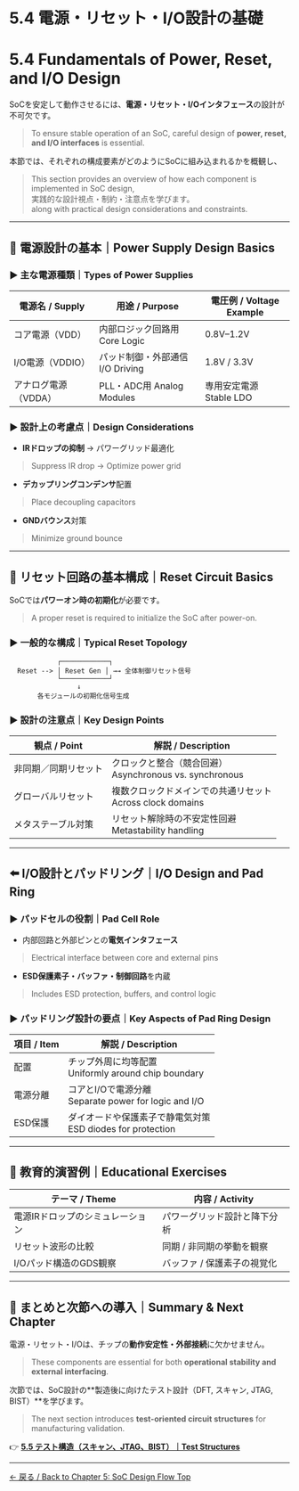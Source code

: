# 5.4 電源・リセット・I/O設計の基礎  
# 5.4 Fundamentals of Power, Reset, and I/O Design

SoCを安定して動作させるには、**電源・リセット・I/Oインタフェース**の設計が不可欠です。  
> To ensure stable operation of an SoC, careful design of **power, reset, and I/O interfaces** is essential.

本節では、それぞれの構成要素がどのようにSoCに組み込まれるかを概観し、  
> This section provides an overview of how each component is implemented in SoC design,  
実践的な設計視点・制約・注意点を学びます。  
> along with practical design considerations and constraints.

---

## 🔋 電源設計の基本｜Power Supply Design Basics

### ▶ 主な電源種類｜Types of Power Supplies

| 電源名 / Supply       | 用途 / Purpose                    | 電圧例 / Voltage Example |
|------------------------|------------------------------------|--------------------------|
| コア電源（VDD）        | 内部ロジック回路用 Core Logic     | 0.8V–1.2V                |
| I/O電源（VDDIO）       | パッド制御・外部通信 I/O Driving  | 1.8V / 3.3V              |
| アナログ電源（VDDA）   | PLL・ADC用 Analog Modules         | 専用安定電源 Stable LDO  |

### ▶ 設計上の考慮点｜Design Considerations

- **IRドロップの抑制** → パワーグリッド最適化  
> Suppress IR drop → Optimize power grid
- **デカップリングコンデンサ**配置  
> Place decoupling capacitors
- **GNDバウンス**対策  
> Minimize ground bounce

---

## 🔁 リセット回路の基本構成｜Reset Circuit Basics

SoCでは**パワーオン時の初期化**が必要です。  
> A proper reset is required to initialize the SoC after power-on.

### ▶ 一般的な構成｜Typical Reset Topology

```
            ┌────────────┐
  Reset --> │ Reset Gen │ →→ 全体制御リセット信号
            └────────────┘
                 ↓
       各モジュールの初期化信号生成
```

### ▶ 設計の注意点｜Key Design Points

| 観点 / Point              | 解説 / Description |
|---------------------------|--------------------|
| 非同期／同期リセット     | クロックと整合（競合回避）<br>Asynchronous vs. synchronous |
| グローバルリセット       | 複数クロックドメインでの共通リセット<br>Across clock domains |
| メタステーブル対策       | リセット解除時の不安定性回避<br>Metastability handling |

---

## ⬅️ I/O設計とパッドリング｜I/O Design and Pad Ring

### ▶ パッドセルの役割｜Pad Cell Role

- 内部回路と外部ピンとの**電気インタフェース**  
> Electrical interface between core and external pins  
- **ESD保護素子・バッファ・制御回路**を内蔵  
> Includes ESD protection, buffers, and control logic

### ▶ パッドリング設計の要点｜Key Aspects of Pad Ring Design

| 項目 / Item       | 解説 / Description |
|-------------------|--------------------|
| 配置              | チップ外周に均等配置<br>Uniformly around chip boundary |
| 電源分離          | コアとI/Oで電源分離<br>Separate power for logic and I/O |
| ESD保護           | ダイオードや保護素子で静電気対策<br>ESD diodes for protection |

---

## 🔧 教育的演習例｜Educational Exercises

| テーマ / Theme                      | 内容 / Activity |
|-------------------------------------|------------------|
| 電源IRドロップのシミュレーション    | パワーグリッド設計と降下分析 |
| リセット波形の比較                  | 同期 / 非同期の挙動を観察 |
| I/Oパッド構造のGDS観察              | バッファ / 保護素子の視覚化 |

---

## 📘 まとめと次節への導入｜Summary & Next Chapter

電源・リセット・I/Oは、チップの**動作安定性・外部接続**に欠かせません。  
> These components are essential for both **operational stability and external interfacing**.

次節では、SoC設計の**製造後に向けたテスト設計（DFT, スキャン, JTAG, BIST）**を学びます。  
> The next section introduces **test-oriented circuit structures** for manufacturing validation.

👉 [**5.5 テスト構造（スキャン、JTAG、BIST）｜Test Structures**](5.5_test_structures.md)

---

[← 戻る / Back to Chapter 5: SoC Design Flow Top](./README.md)
